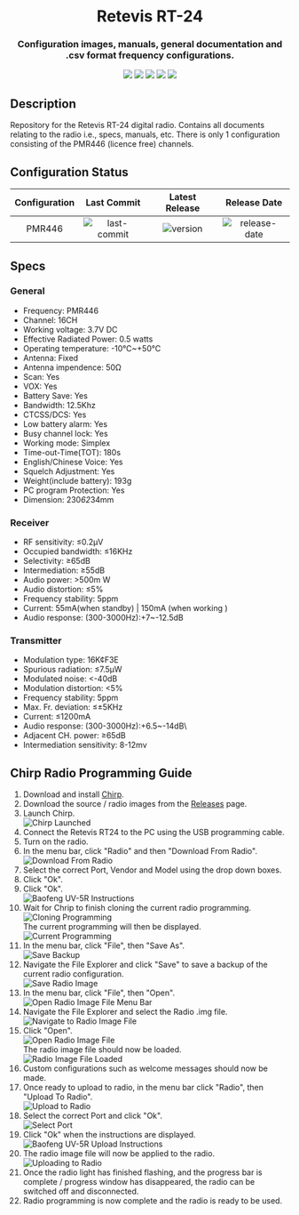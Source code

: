 <h1 align="center">Retevis RT-24</h1>
<h3 align="center">Configuration images, manuals, general documentation and .csv format frequency configurations.</h3>

<p align="center">
  <img src="https://img.shields.io/github/last-commit/SamuelNetherway460/Retevis-RT24">
  <img src="https://img.shields.io/github/v/release/SamuelNetherway460/Retevis-RT24">
  <img src="https://img.shields.io/github/release-date/SamuelNetherway460/Retevis-RT24">
  <img src="https://img.shields.io/github/issues/SamuelNetherway460/Retevis-RT24">
  <img src="https://img.shields.io/github/downloads/SamuelNetherway460/Retevis-RT24/total">
</p>

## Description
Repository for the Retevis RT-24 digital radio. Contains all documents relating to the radio i.e., specs, manuals, etc. There is only 1 configuration consisting of the  PMR446 (licence free) channels.

## Configuration Status
| Configuration | Last Commit | Latest Release | Release Date |
| :---: | :---: | :---: | :---: |
| PMR446        | ![last-commit](https://img.shields.io/github/last-commit/SamuelNetherway460/Retevis-RT24/Config-PMR446) | ![version](https://img.shields.io/github/v/release/SamuelNetherway460/Retevis-RT24) | ![release-date](https://img.shields.io/github/release-date/SamuelNetherway460/Retevis-RT24) |

## Specs

### General
- Frequency: PMR446
- Channel: 16CH
- Working voltage: 3.7V DC
- Effective Radiated Power: 0.5 watts
- Operating temperature: -10℃~+50℃
- Antenna: Fixed
- Antenna impendence: 50Ω
- Scan: Yes
- VOX: Yes
- Battery Save: Yes
- Bandwidth: 12.5Khz
- CTCSS/DCS: Yes
- Low battery alarm: Yes
- Busy channel lock: Yes
- Working mode: Simplex
- Time-out-Time(TOT): 180s
- English/Chinese Voice: Yes
- Squelch Adjustment: Yes
- Weight(include battery): 193g
- PC program Protection: Yes
- Dimension: 230*62*34mm

### Receiver
- RF sensitivity: ≤0.2μV
- Occupied bandwidth: ≤16KHz
- Selectivity: ≥65dB
- Intermediation: ≥55dB
- Audio power: >500m W
- Audio distortion: ≤5%
- Frequency stability: 5ppm
- Current: 55mA(when standby) | 150mA (when working )
- Audio response: (300-3000Hz):+7~-12.5dB

### Transmitter
- Modulation type: 16K¢F3E
- Spurious radiation: ≤7.5μW
- Modulated noise: <-40dB
- Modulation distortion: <5%
- Frequency stability: 5ppm
- Max. Fr. deviation: ≤±5KHz
- Current: ≤1200mA
- Audio response: (300-3000Hz):+6.5~-14dB\
- Adjacent CH. power: ≥65dB
- Intermediation sensitivity: 8-12mv

## Chirp Radio Programming Guide
1. Download and install [Chirp](https://chirp.danplanet.com/projects/chirp/wiki/Home).
2. Download the source / radio images from the [Releases](https://github.com/SamuelNetherway460/Retevis-RT24/releases) page.
3. Launch Chirp.  
![Chirp Launched](https://github.com/SamuelNetherway460/Retevis-RT24/blob/Documentation/res/Chirp%20Launched.png)
4. Connect the Retevis RT24 to the PC using the USB programming cable.
5. Turn on the radio.
6. In the menu bar, click "Radio" and then "Download From Radio".  
![Download From Radio](https://github.com/SamuelNetherway460/Retevis-RT24/blob/Documentation/res/Download%20From%20Radio.png)
7. Select the correct Port, Vendor and Model using the drop down boxes.
8. Click "Ok".
9. Click "Ok".  
![Baofeng UV-5R Instructions](https://github.com/SamuelNetherway460/Retevis-RT24/blob/Documentation/res/Baofeng%20UV-5R%20Instructions.png)
10. Wait for Chrip to finish cloning the current radio programming.  
![Cloning Programming](https://github.com/SamuelNetherway460/Retevis-RT24/blob/Documentation/res/Cloning%20Programming.png)  
    The current programming will then be displayed.  
![Current Programming](https://github.com/SamuelNetherway460/Retevis-RT24/blob/Documentation/res/Current%20Programming.png)
11. In the menu bar, click "File", then "Save As".  
![Save Backup](https://github.com/SamuelNetherway460/Retevis-RT24/blob/Documentation/res/Save%20Backup.png)
12. Navigate the File Explorer and click "Save" to save a backup of the current radio configuration.  
![Save Radio Image](https://github.com/SamuelNetherway460/Retevis-RT24/blob/Documentation/res/Save%20Radio%20Image.png)
13. In the menu bar, click "File", then "Open".  
![Open Radio Image File Menu Bar](https://github.com/SamuelNetherway460/Retevis-RT24/blob/Documentation/res/Open%20Radio%20Image%20File%20Menu%20Bar.png)
14. Navigate the File Explorer and select the Radio .img file.  
![Navigate to Radio Image File](https://github.com/SamuelNetherway460/Retevis-RT24/blob/Documentation/res/Navigate%20to%20Radio%20Image%20File.png)
15. Click "Open".  
![Open Radio Image File](https://github.com/SamuelNetherway460/Retevis-RT24/blob/Documentation/res/Open%20Radio%20Image%20File.png)  
The radio image file should now be loaded.  
![Radio Image File Loaded](https://github.com/SamuelNetherway460/Retevis-RT24/blob/Documentation/res/Radio%20Image%20File%20Loaded.png)
16. Custom configurations such as welcome messages should now be made.
17. Once ready to upload to radio, in the menu bar click "Radio", then "Upload To Radio".  
![Upload to Radio](https://github.com/SamuelNetherway460/Retevis-RT24/blob/Documentation/res/Upload%20to%20Radio.png)
18. Select the correct Port and click "Ok".  
![Select Port](https://github.com/SamuelNetherway460/Retevis-RT24/blob/Documentation/res/Select%20Port.png)
19. Click "Ok" when the instructions are displayed.  
![Baofeng UV-5R Upload Instructions](https://github.com/SamuelNetherway460/Retevis-RT24/blob/Documentation/res/Baofeng%20UV-5R%20Upload%20Instructions.png)
21. The radio image file will now be applied to the radio.  
![Uploading to Radio](https://github.com/SamuelNetherway460/Retevis-RT24/blob/Documentation/res/Uploading%20to%20Radio.png)
23. Once the radio light has finished flashing, and the progress bar is complete / progress window has disappeared, the radio can be switched off and disconnected.
24. Radio programming is now complete and the radio is ready to be used.
